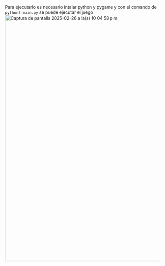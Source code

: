 Para ejecutarlo es necesario intalar python y pygame y con el comando de `python3 main.py` se puede ejecutar el juego
<img width="803" alt="Captura de pantalla 2025-02-26 a la(s) 10 04 58 p m" src="https://github.com/user-attachments/assets/9502ec3b-02a0-45fa-ac98-5ec8d4dbcadd" />
